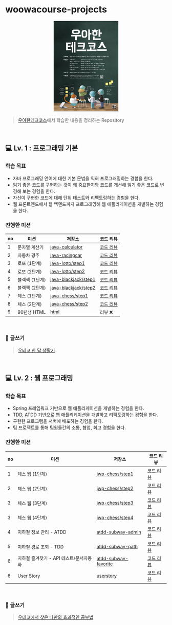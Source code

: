# woowacourse-projects
<p align="center">
    <img src="./wooteco-cover.jpg" alt="우아한 테크코스 포스터" width="40%" />
</p>

>  [우아한테크코스](https://woowacourse.github.io/)에서 학습한 내용을 정리하는 Repository

<br/>

## 💻 Lv. 1 : 프로그래밍 기본
### 학습 목표
- 자바 프로그래밍 언어에 대한 기본 문법을 익혀 프로그래밍하는 경험을 한다.
- 읽기 좋은 코드를 구현하는 것이 왜 중요한지와 코드를 개선해 읽기 좋은 코드로 변경해 보는 경험을 한다.
- 자신이 구현한 코드에 대해 단위 테스트와 리팩토링하는 경험을 한다.
- 웹 프론트엔드에서 웹 백엔드까지 프로그래밍해 웹 애플리케이션을 개발하는 경험을 한다.

### 진행한 미션
|no|미션|저장소|코드 리뷰|
|---|---|---|---|
|1|문자열 계산기| [java-calculator](https://github.com/ParkDooWon/java-calculator/tree/parkdoowon) | [코드 리뷰](https://github.com/woowacourse/java-calculator/pull/41) |
|2|자동차 경주|  [java-racingcar](https://github.com/ParkDooWon/java-racingcar/tree/parkdoowon)  | [코드 리뷰](https://github.com/woowacourse/java-racingcar/pull/96) |
|3|로또 (1단계)| [java-lotto/step1](https://github.com/ParkDooWon/java-lotto/commit/d115458631efc66ee42791745d06deb0e31f2186) | [코드 리뷰](https://github.com/woowacourse/java-lotto/pull/141) |
|4|로또 (2단계)| [java-lotto/step2](https://github.com/ParkDooWon/java-lotto/tree/parkdoowon) | [코드 리뷰](https://github.com/woowacourse/java-lotto/pull/216) |
|5|블랙잭 (1단계)| [java-blackjack/step1](https://github.com/ParkDooWon/java-blackjack/tree/parkdoowon) | [코드 리뷰](https://github.com/woowacourse/java-blackjack/pull/29) |
|6|블랙잭 (2단계)| [java-blackjack/step2](https://github.com/ParkDooWon/java-blackjack/tree/doowon) | [코드 리뷰](https://github.com/woowacourse/java-blackjack/pull/98) |
|7|체스 (1단계)| [java-chess/step1](https://github.com/ParkDooWon/java-chess/tree/doowon) | [코드 리뷰](https://github.com/woowacourse/java-chess/pull/98) |
|8|체스 (2단계)| [java-chess/step2](https://github.com/ParkDooWon/java-chess/tree/parkdoowon) | [코드 리뷰](https://github.com/woowacourse/java-chess/pull/127) |
|9|90년생 HTML| [html](https://github.com/ParkDooWon/html) | 리뷰 ❌ |
<br/>

### 📝 글쓰기
> [우테코 한 달 생활기](https://github.com/ParkDooWon/woowa-writing-2/blob/doogang/README.md)

<br/>

## 💻 Lv. 2 : 웹 프로그래밍
### 학습 목표
- Spring 프레임워크 기반으로 웹 애플리케이션을 개발하는 경험을 한다.
- TDD, ATDD 기반으로 웹 애플리케이션을 개발하고 리팩토링하는 경험을 한다.
- 구현한 프로그램을 서버에 배포하는 경험을 한다.
- 팀 프로젝트를 통해 팀원들간의 소통, 협업, 회고 경험을 한다.

### 진행한 미션
|no|미션|저장소|코드 리뷰|
|---|---|---|---|
|1|체스 웹 (1단계)| [jwp-chess/step1](https://github.com/ParkDooWon/jwp-chess/tree/doogang) | [코드 리뷰](https://github.com/woowacourse/jwp-chess/pull/7) |
|2|체스 웹 (2단계)|  [jwp-chess/step2](https://github.com/ParkDooWon/jwp-chess/tree/lv2)  | [코드 리뷰](https://github.com/woowacourse/jwp-chess/pull/107) |
|3|체스 웹 (3단계)| [jwp-chess/step3](https://github.com/ParkDooWon/jwp-chess/tree/lv3) | [코드 리뷰](https://github.com/woowacourse/jwp-chess/pull/154) |
|3|체스 웹 (4단계)| [jwp-chess/step4](https://github.com/ParkDooWon/jwp-chess/tree/final) | [코드 리뷰](https://github.com/woowacourse/jwp-chess/pull/212) |
|4|지하철 정보 관리 - ATDD| [atdd-subway-admin](https://github.com/ParkDooWon/atdd-subway-admin/tree/doowon) | [코드 리뷰](https://github.com/woowacourse/atdd-subway-admin/pull/49) |
|5|지하철 경로 조회 - TDD| [atdd-subway-path](https://github.com/ParkDooWon/atdd-subway-path/tree/parkdoowon) | [코드 리뷰](https://github.com/woowacourse/atdd-subway-path/pull/12) |
|6|지하철 즐겨찾기 - API 테스트/문서자동화| [atdd-subway-favorite](https://github.com/ParkDooWon/atdd-subway-favorite/tree/parkdoowon) | [코드 리뷰](https://github.com/woowacourse/atdd-subway-favorite/pull/47) |
|6|User Story| [userstory](https://github.com/ParkDooWon/woowa-userstory-2020/blob/parkdoowon/README.md) | [코드 리뷰](https://github.com/woowacourse/woowa-userstory-2020/pull/19) |
<br/>

### 📝 글쓰기
> [우테코에서 찾은 나만의 효과적인 공부법](https://github.com/ParkDooWon/woowa-writing-2/blob/doogang/level2.md)

<br/>